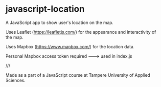 # javascript-location
A JavaScript app to show user's location on the map.

Uses Leaflet (https://leafletjs.com/) for the appearance and interactivity of the map.

Uses Mapbox (https://www.mapbox.com/) for the location data.

Personal Mapbox access token required ---> used in index.js

///

Made as a part of a JavaScript course at Tampere University of Applied Sciences.
